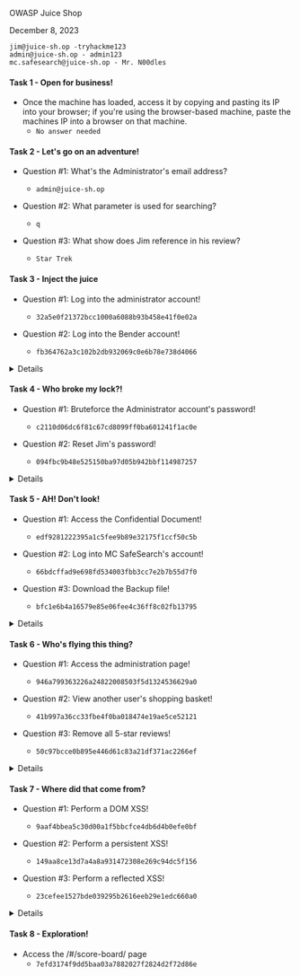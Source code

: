 OWASP Juice Shop

December 8, 2023 

```
jim@juice-sh.op -tryhackme123
admin@juice-sh.op - admin123
mc.safesearch@juice-sh.op - Mr. N00dles
```

#### Task 1 - Open for business!

- Once the machine has loaded, access it by copying and pasting its IP into your browser; if you're using the browser-based machine, paste the machines IP into a browser on that machine.
	- `No answer needed`

#### Task 2 - Let's go on an adventure!

- Question #1: What's the Administrator's email address?
	- `admin@juice-sh.op`

- Question #2: What parameter is used for searching? 	
	- `q`

- Question #3: What show does Jim reference in his review?
	- `Star Trek`

#### Task 3 - Inject the juice

- Question #1: Log into the administrator account!
	- `32a5e0f21372bcc1000a6088b93b458e41f0e02a`

- Question #2: Log into the Bender account!
	- `fb364762a3c102b2db932069c0e6b78e738d4066`

<details>
Steps:
Just put this in the username when you intercept the POST request in the website using burp
	
```
' or 1=1--
```

![image](https://github.com/kyou00/tryhackme-writeups/assets/92074685/369f4d0f-42aa-46fa-858e-ec042aea0a53)

![image](https://github.com/kyou00/tryhackme-writeups/assets/92074685/975d3c27-abba-4198-8784-6a1d1bc7e30d)

Then just click forward to log in as admin.

-----------------------------------------------------------------

![image](https://github.com/kyou00/tryhackme-writeups/assets/92074685/5ee55031-39ce-4b9b-b1c1-9d1c00591c7a)

![image](https://github.com/kyou00/tryhackme-writeups/assets/92074685/c18573cb-6ec6-450b-adb6-5b40eb65b8ad)

Now we are log in as bender user. 

![image](https://github.com/kyou00/tryhackme-writeups/assets/92074685/92e09a41-a9e2-4594-bdad-ca38be5a37f4)

 	
</details>

#### Task 4 - Who broke my lock?!

- Question #1: Bruteforce the Administrator account's password!
	- `c2110d06dc6f81c67cd8099ff0ba601241f1ac0e`

- Question #2: Reset Jim's password!
	- `094fbc9b48e525150ba97d05b942bbf114987257`

<details>
Steps:
First you have to intercept the login credintials for the admin which you will have to enter the email address first

Then we have to brute force it using the burpsuite tool 

![image](https://github.com/kyou00/tryhackme-writeups/assets/92074685/2ede055a-932c-4b90-9a40-ae96873da1be)

Then we will input the possible passwords / password list for us to know what is the password of user admin.

![image](https://github.com/kyou00/tryhackme-writeups/assets/92074685/9bb0f232-f9dc-45d9-8d6b-6b8a1bf3ec2a)

![image](https://github.com/kyou00/tryhackme-writeups/assets/92074685/cded44f3-3d55-4049-a97f-c11c18c3f07f)

As we can see above the length of the admin123 is different from the rest which means this could be the password for user admin

Then just log in as admin using that password

</details>

#### Task 5 - AH! Don't look!

- Question #1: Access the Confidential Document!
	- `edf9281222395a1c5fee9b89e32175f1ccf50c5b`

- Question #2: Log into MC SafeSearch's account!
	- `66bdcffad9e698fd534003fbb3cc7e2b7b55d7f0`

- Question #3: Download the Backup file!
	- `bfc1e6b4a16579e85e06fee4c36ff8c02fb13795`

<details>
Steps
	
![image](https://github.com/kyou00/tryhackme-writeups/assets/92074685/4e5dfc08-f2aa-48ba-925b-be0846beefc1)

</details>

#### Task 6 - Who's flying this thing?

- Question #1: Access the administration page!
	- `946a799363226a24822008503f5d1324536629a0`

- Question #2: View another user's shopping basket!
	- `41b997a36cc33fbe4f0ba018474e19ae5ce52121`

- Question #3: Remove all 5-star reviews!
	- `50c97bcce0b895e446d61c83a21df371ac2266ef`

<details>
Steps
Just log in as admin user that go to the developer tools then sources

![image](https://github.com/kyou00/tryhackme-writeups/assets/92074685/e0429a5c-eb88-495b-93cd-c0157eb9c8b1)

You will find a directory to the administration page 

![image](https://github.com/kyou00/tryhackme-writeups/assets/92074685/807661d5-f37e-4106-baf5-c442dd8d64cf)

----------------------------------------------------------

Try to intercept the basket page

![image](https://github.com/kyou00/tryhackme-writeups/bassets/92074685/eb71ea44-ce4d-43c6-a496-f7199426a6ab)

![image](https://github.com/kyou00/tryhackme-writeups/assets/92074685/ba24ba75-b7e0-4511-a665-dd695483e267)

Then just forward forward the page

After a few forward using burp

![image](https://github.com/kyou00/tryhackme-writeups/assets/92074685/c149441b-803d-45aa-938b-8a0312576326)

You can now see there is a basket number /rest/basket/1 which means that 1 is your baskter

Try changing it to 2 

![image](https://github.com/kyou00/tryhackme-writeups/assets/92074685/b9bd23ee-ce41-4570-b530-555222c8cf8b)

![image](https://github.com/kyou00/tryhackme-writeups/assets/92074685/e3a24096-e612-439e-9bd0-42377f82fe23)

You can now see the basket of number 2 / user 2

</details>

#### Task 7 - Where did that come from?

- Question #1: Perform a DOM XSS!
	- `9aaf4bbea5c30d00a1f5bbcfce4db6d4b0efe0bf`

- Question #2: Perform a persistent XSS!
	- `149aa8ce13d7a4a8a931472308e269c94dc5f156`

- Question #3: Perform a reflected XSS!
	- `23cefee1527bde039295b2616eeb29e1edc660a0`

<details>
Steps:
Just put this in the search box 

```
<iframe src="javascript:alert(`xss`)"> 
```

![image](https://github.com/kyou00/tryhackme-writeups/assets/92074685/02993b92-f43d-4cc1-aa61-cba8b64352ea)

Then you can easily XSS attack to the site

![image](https://github.com/kyou00/tryhackme-writeups/assets/92074685/c928c19a-b924-455f-81df-a9c9c0fd64b6)

------------------------------------------------------

Go to the last ip login in the website

![image](https://github.com/kyou00/tryhackme-writeups/assets/92074685/f1ddf96d-0c76-45aa-a095-ce441bb0c557)

Then you have to logout but make sure that burp intercept the logout request

Then we will change the header for that GET request 

We will inject a persistent XSS attack to the server

As we login a admin then go to the last login page we can now see the XSS attack

![image](https://github.com/kyou00/tryhackme-writeups/assets/92074685/76440748-0973-44c8-993d-182fa0d64ff3)

```
True-Client-IP

<iframe src="javascript:alert(`xss`)">
```
![image](https://github.com/kyou00/tryhackme-writeups/assets/92074685/6028bbe1-6a42-476c-9fbf-76854c16713f)

As 
</details>

#### Task 8 - Exploration!

- Access the /#/score-board/ page
	- `7efd3174f9dd5baa03a7882027f2824d2f72d86e`
